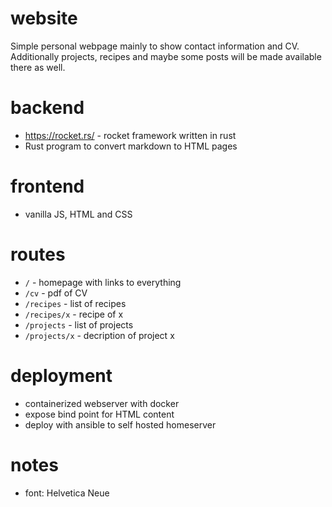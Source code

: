 # website
Simple personal webpage mainly to show contact information and CV. Additionally projects, recipes and maybe some posts will be made available there as well.

# backend
* https://rocket.rs/ - rocket framework written in rust
* Rust program to convert markdown to HTML pages

# frontend
* vanilla JS, HTML and CSS

# routes
* `/` - homepage with links to everything
* `/cv` - pdf of CV
* `/recipes` - list of recipes
* `/recipes/x` - recipe of x
* `/projects` - list of projects
* `/projects/x` - decription of project x

# deployment
* containerized webserver with docker
* expose bind point for HTML content
* deploy with ansible to self hosted homeserver

# notes
* font: Helvetica Neue

